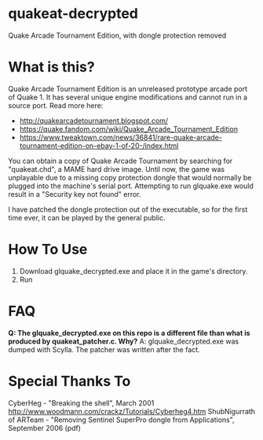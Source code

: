 # quakeat-decrypted
Quake Arcade Tournament Edition, with dongle protection removed

# What is this?

Quake Arcade Tournament Edition is an unreleased prototype arcade port of Quake 1. It has several unique engine modifications and cannot run in a source port.
Read more here:
* http://quakearcadetournament.blogspot.com/
* https://quake.fandom.com/wiki/Quake_Arcade_Tournament_Edition
* https://www.tweaktown.com/news/36841/rare-quake-arcade-tournament-edition-on-ebay-1-of-20-/index.html

You can obtain a copy of Quake Arcade Tournament by searching for "quakeat.chd", a MAME hard drive image. Until now, the game was unplayable due to a missing copy protection dongle that would normally be plugged into the machine's serial port. Attempting to run glquake.exe would result in a "Security key not found" error.

I have patched the dongle protection out of the executable, so for the first time ever, it can be played by the general public.

# How To Use
1. Download glquake_decrypted.exe and place it in the game's directory.
2. Run

# FAQ

**Q: The glquake_decrypted.exe on this repo is a different file than what is produced by quakeat_patcher.c. Why?**
A: glquake_decrypted.exe was dumped with Scylla. The patcher was written after the fact.

# Special Thanks To
CyberHeg - "Breaking the shell", March 2001 http://www.woodmann.com/crackz/Tutorials/Cyberheg4.htm
ShubNigurrath of ARTeam - "Removing Sentinel SuperPro dongle from Applications", September 2006 (pdf)